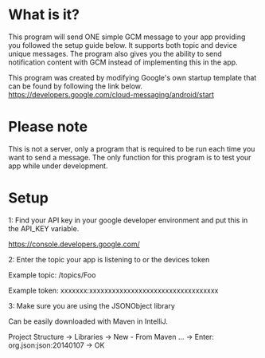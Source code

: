 # What is it?
This program will send ONE simple GCM message to your app providing you followed the setup guide below. It supports both topic and device unique messages. The program also gives you the ability to send notification content with GCM instead of implementing this in the app.

This program was created by modifying Google's own startup template that can be found by following the link below.
https://developers.google.com/cloud-messaging/android/start

# Please note
This is not a server, only a program that is required to be run each time you want to send a message. The only function for this program is to test your app while under development.

# Setup
1: Find your API key in your google developer environment and put this in the API_KEY variable.

https://console.developers.google.com/

2: Enter the topic your app is listening to or the devices token

Example topic: /topics/Foo

Example token: xxxxxxx:xxxxxxxxxxxxxxxxxxxxxxxxxxxxxxxxxx

3: Make sure you are using the JSONObject library

Can be easily downloaded with Maven in IntelliJ.

Project Structure -> Libraries -> New - From Maven ... -> Enter: org.json:json:20140107 -> OK

